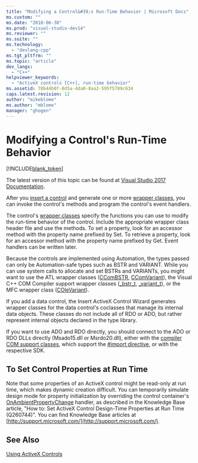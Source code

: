 ```yaml
---
title: "Modifying a Control&#39;s Run-Time Behavior | Microsoft Docs"
ms.custom: ""
ms.date: "2018-06-30"
ms.prod: "visual-studio-dev14"
ms.reviewer: ""
ms.suite: ""
ms.technology: 
  - "devlang-cpp"
ms.tgt_pltfrm: ""
ms.topic: "article"
dev_langs: 
  - "C++"
helpviewer_keywords: 
  - "ActiveX controls [C++], run-time behavior"
ms.assetid: 78b44b0f-0d5a-4da0-8aa2-595f5789c634
caps.latest.revision: 12
author: "mikeblome"
ms.author: "mblome"
manager: "ghogen"
---
```

# Modifying a Control&#39;s Run-Time Behavior
[!INCLUDE[blank_token](../../includes/blank-token.md)]

The latest version of this topic can be found at [Visual Studio 2017 Documentation](https://docs.microsoft.com/en-us/visualstudio/).  
  
After you [insert a control](../../data/ado-rdo/inserting-the-control-into-a-visual-cpp-application.md) and generate one or more [wrapper classes](../../data/ado-rdo/wrapper-classes.md), you can invoke the control's methods and program the control's event handlers.  
  
 The control's [wrapper classes](../../data/ado-rdo/wrapper-classes.md) specify the functions you can use to modify the run-time behavior of the control. Include the appropriate wrapper class header file and use the methods. To set a property, look for an accessor method with the property name prefixed by Set. To retrieve a property, look for an accessor method with the property name prefixed by Get. Event handlers can be written later.  
  
 Because the controls are implemented using Automation, the types passed can only be Automation-safe types such as BSTR and VARIANT. While you can use system calls to allocate and set BSTRs and VARIANTs, you might want to use the ATL wrapper classes ([CComBSTR](../../atl/reference/ccombstr-class.md), [CComVariant](../../atl/reference/ccomvariant-class.md)), the Visual C++ COM Compiler support wrapper classes ([_bstr_t](../../cpp/bstr-t-class.md), [_variant_t](../../cpp/variant-t-class.md)), or the MFC wrapper class ([COleVariant](../../mfc/reference/colevariant-class.md)).  
  
 If you add a data control, the Insert ActiveX Control Wizard generates wrapper classes for the data control's coclasses that manage its internal data objects. These classes do not include all of RDO or ADO, but rather represent internal objects declared in the type library.  
  
 If you want to use ADO and RDO directly, you should connect to the ADO or RDO DLLs directly (Msado15.dll or Msrdo20.dll), either with the [compiler COM support classes](../../cpp/compiler-com-support-classes.md), which support the [#import directive](../../preprocessor/preprocessor-directives.md), or with the respective SDK.  
  
## To Set Control Properties at Run Time  
 Note that some properties of an ActiveX control might be read-only at run time, which makes dynamic creation difficult. You can temporarily simulate design mode for property initialization by overriding the control container's [OnAmbientPropertyChange](http://msdn.microsoft.com/library/829a14b3-0aa3-4885-af6d-188b29a73747) handler, as described in the Knowledge Base article, "How to: Set ActiveX Control Design-Time Properties at Run Time (Q260744)". You can find Knowledge Base articles at [http://support.microsoft.com/](http://support.microsoft.com/).  
  
## See Also  
 [Using ActiveX Controls](../../data/ado-rdo/using-activex-controls.md)

